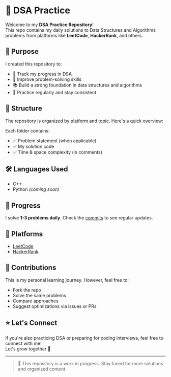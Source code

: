# 📘 DSA Practice

Welcome to my **DSA Practice Repository**!  
This repo contains my daily solutions to Data Structures and Algorithms problems from platforms like **LeetCode**, **HackerRank**, and others.

## 🚀 Purpose

I created this repository to:

- 📌 Track my progress in DSA
- 🧠 Improve problem-solving skills
- 📚 Build a strong foundation in data structures and algorithms
- 🔁 Practice regularly and stay consistent

## 📂 Structure

The repository is organized by platform and topic. Here's a quick overview:


Each folder contains:
- ✅ Problem statement (when applicable)
- ✅ My solution code
- ✅ Time & space complexity (in comments)

## 🛠️ Languages Used

- C++
- Python *(coming soon)*

## 📅 Progress

I solve **1-3 problems daily**. Check the [commits](https://github.com/mohammad99arshad/DSA) to see regular updates.

## 📌 Platforms

- [LeetCode]([https://leetcode.com/](https://leetcode.com/u/arshad_009/))
- [HackerRank]([https://www.hackerrank.com/](https://www.hackerrank.com/profile/arshadmohd0852))
  
## 🤝 Contributions

This is my personal learning journey. However, feel free to:
- Fork the repo
- Solve the same problems
- Compare approaches
- Suggest optimizations via issues or PRs

## ⭐ Let's Connect

If you're also practicing DSA or preparing for coding interviews, feel free to connect with me!  
Let's grow together 💪

---

> 🚧 This repository is a work in progress. Stay tuned for more solutions and organized content.
